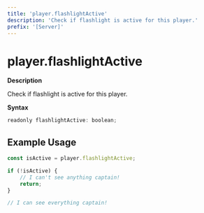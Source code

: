 ```yaml
---
title: 'player.flashlightActive'
description: 'Check if flashlight is active for this player.'
prefix: '[Server]'
---
```


# player.flashlightActive

**Description**

Check if flashlight is active for this player.

**Syntax**

```js
readonly flashlightActive: boolean;
```

## Example Usage

```js
const isActive = player.flashlightActive;

if (!isActive) {
    // I can't see anything captain!
    return;
}

// I can see everything captain!
```
